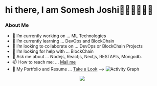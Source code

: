 <h1>hi there, I am Somesh Joshi👋🏻👋🏻👋🏻</h1>
<h3>About Me</h3>

- 🔭 I’m currently working on ... ML Technologies
- 🌱 I’m currently learning ... DevOps and BlockChain
- 👯 I’m looking to collaborate on ... DevOps or BlockChain Projects
- 🤔 I’m looking for help with ... BlockChain
- 💬 Ask me about ... Nodejs, Reactjs, Nextjs, RESTAPIs, Mongodb.
- 📫 How to reach me: ... <a href="mailto:someshjoshi890@gmail.com">Mail me</a>
- 📃 My Portfolio and Resume ... <a href="http://someshjoshi.rf.gd/?i=1">Take a Look</a>
-->
![Activity Graph](https://activity-graph.herokuapp.com/graph?username=somesh-joshi&theme=github)

<div align="center">
  <img src="https://github-profile-trophy.vercel.app/?username=somesh-joshi&column=7&theme=onedark" />
</div>


